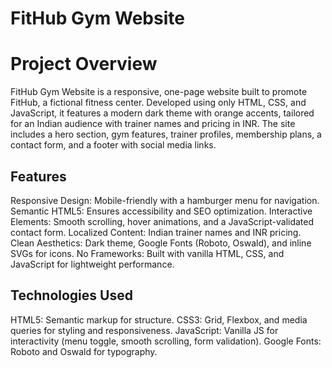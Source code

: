 # FitHub Gym Website

# Project Overview

FitHub Gym Website is a responsive, one-page website built to promote FitHub, a fictional fitness center. Developed using only HTML, CSS, and JavaScript, it features a modern dark theme with orange accents, tailored for an Indian audience with trainer names and pricing in INR. The site includes a hero section, gym features, trainer profiles, membership plans, a contact form, and a footer with social media links.

## Features
Responsive Design: Mobile-friendly with a hamburger menu for navigation.
Semantic HTML5: Ensures accessibility and SEO optimization.
Interactive Elements: Smooth scrolling, hover animations, and a JavaScript-validated contact form.
Localized Content: Indian trainer names and INR pricing.
Clean Aesthetics: Dark theme, Google Fonts (Roboto, Oswald), and inline SVGs for icons.
No Frameworks: Built with vanilla HTML, CSS, and JavaScript for lightweight performance.

## Technologies Used
HTML5: Semantic markup for structure.
CSS3: Grid, Flexbox, and media queries for styling and responsiveness.
JavaScript: Vanilla JS for interactivity (menu toggle, smooth scrolling, form validation).
Google Fonts: Roboto and Oswald for typography.
